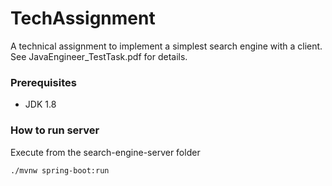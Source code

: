 # TechAssignment
A technical assignment to implement a simplest search engine with a client.
See JavaEngineer_TestTask.pdf for details.

### Prerequisites

* JDK 1.8

### How to run server

Execute from the search-engine-server folder

`./mvnw spring-boot:run`


